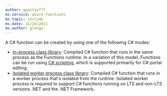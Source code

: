 ```yaml
---
author: ggailey777
ms.service: azure-functions
ms.topic: include
ms.date: 11/16/2021
ms.author: glenga
---
```


A C# function can be created by using one of the following C# modes:

* [In-process class library](../articles/azure-functions/functions-dotnet-class-library.md): Compiled C# function that runs in the same process as the Functions runtime. In a variation of this model, Functions can be run using [C# scripting](../articles/azure-functions/functions-reference-csharp.md), which is supported primarily for C# portal editing.
* [Isolated worker process class library](../articles/azure-functions/dotnet-isolated-process-guide.md): Compiled C# function that runs in a worker process that's isolated from the runtime. Isolated worker process is required to support C# functions running on LTS and non-LTS versions .NET and the .NET Framework.
